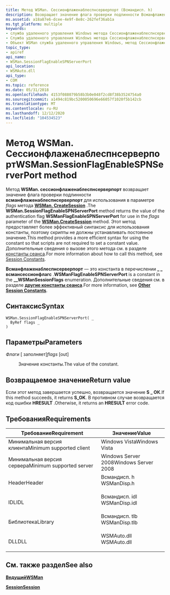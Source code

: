 ```yaml
---
title: Метод WSMan. Сессионфлаженаблеспнсерверпорт (Всмандисп. h)
description: Возвращает значение флага проверки подлинности Всманфлаженаблеспнсерверпорт для использования в параметре flags метода WSMan. CreateSession.
ms.assetid: a18a87e6-dcee-4e9f-8e8c-262fef36ab1a
ms.tgt_platform: multiple
keywords:
- служба удаленного управления Windows метода Сессионфлаженаблеспнсерверпорт
- Служба удаленного управления Windows метода Сессионфлаженаблеспнсерверпорт, объект WSMan
- Объект WSMan служба удаленного управления Windows, метод Сессионфлаженаблеспнсерверпорт
topic_type:
- apiref
api_name:
- WSMan.SessionFlagEnableSPNServerPort
api_location:
- WSMAuto.dll
api_type:
- COM
ms.topic: reference
ms.date: 05/31/2018
ms.openlocfilehash: 4153f088079b58b3b0e048f2cd8f38b3524754a0
ms.sourcegitcommit: a1494c819bc5200050696e66057f1020f5b142cb
ms.translationtype: MT
ms.contentlocale: ru-RU
ms.lasthandoff: 12/12/2020
ms.locfileid: "104534523"
---
```

# <a name="wsmansessionflagenablespnserverport-method"></a><span data-ttu-id="a8f1c-106">Метод WSMan. Сессионфлаженаблеспнсерверпорт</span><span class="sxs-lookup"><span data-stu-id="a8f1c-106">WSMan.SessionFlagEnableSPNServerPort method</span></span>

<span data-ttu-id="a8f1c-107">Метод **WSMan. сессионфлаженаблеспнсерверпорт** возвращает значение флага проверки подлинности **всманфлаженаблеспнсерверпорт** для использования в параметре *flags* метода [**WSMan. CreateSession**](wsman-createsession.md) .</span><span class="sxs-lookup"><span data-stu-id="a8f1c-107">The **WSMan.SessionFlagEnableSPNServerPort** method returns the value of the authentication flag **WSManFlagEnableSPNServerPort** for use in the *flags* parameter of the [**WSMan.CreateSession**](wsman-createsession.md) method.</span></span> <span data-ttu-id="a8f1c-108">Этот метод предоставляет более эффективный синтаксис для использования константы, поэтому скрипты не должны устанавливать постоянное значение.</span><span class="sxs-lookup"><span data-stu-id="a8f1c-108">This method provides a more efficient syntax for using the constant so that scripts are not required to set a constant value.</span></span> <span data-ttu-id="a8f1c-109">Дополнительные сведения о вызове этого метода см. в разделе [константы сеанса](session-constants.md).</span><span class="sxs-lookup"><span data-stu-id="a8f1c-109">For more information about how to call this method, see [Session Constants](session-constants.md).</span></span>

<span data-ttu-id="a8f1c-110">**Всманфлаженаблеспнсерверпорт** — это константа в перечислении **\_ \_ всмансессионфлагс** .</span><span class="sxs-lookup"><span data-stu-id="a8f1c-110">**WSManFlagEnableSPNServerPort** is a constant in the **\_\_WSManSessionFlags** enumeration.</span></span> <span data-ttu-id="a8f1c-111">Дополнительные сведения см. в разделе [**другие константы сеанса**](other-session-constants.md).</span><span class="sxs-lookup"><span data-stu-id="a8f1c-111">For more information, see [**Other Session Constants**](other-session-constants.md).</span></span>

## <a name="syntax"></a><span data-ttu-id="a8f1c-112">Синтаксис</span><span class="sxs-lookup"><span data-stu-id="a8f1c-112">Syntax</span></span>


```VB
WSMan.SessionFlagEnableSPNServerPort( _
  ByRef flags _
)
```



## <a name="parameters"></a><span data-ttu-id="a8f1c-113">Параметры</span><span class="sxs-lookup"><span data-stu-id="a8f1c-113">Parameters</span></span>

<dl> <dt>

<span data-ttu-id="a8f1c-114">*Флаги* \[ заполняет\]</span><span class="sxs-lookup"><span data-stu-id="a8f1c-114">*flags* \[out\]</span></span>
</dt> <dd>

<span data-ttu-id="a8f1c-115">Значение константы.</span><span class="sxs-lookup"><span data-stu-id="a8f1c-115">The value of the constant.</span></span>

</dd> </dl>

## <a name="return-value"></a><span data-ttu-id="a8f1c-116">Возвращаемое значение</span><span class="sxs-lookup"><span data-stu-id="a8f1c-116">Return value</span></span>

<span data-ttu-id="a8f1c-117">Если этот метод завершается успешно, возвращается значение **S \_ ОК**.</span><span class="sxs-lookup"><span data-stu-id="a8f1c-117">If this method succeeds, it returns **S\_OK**.</span></span> <span data-ttu-id="a8f1c-118">В противном случае возвращается код ошибки **HRESULT** .</span><span class="sxs-lookup"><span data-stu-id="a8f1c-118">Otherwise, it returns an **HRESULT** error code.</span></span>

## <a name="requirements"></a><span data-ttu-id="a8f1c-119">Требования</span><span class="sxs-lookup"><span data-stu-id="a8f1c-119">Requirements</span></span>



| <span data-ttu-id="a8f1c-120">Требование</span><span class="sxs-lookup"><span data-stu-id="a8f1c-120">Requirement</span></span> | <span data-ttu-id="a8f1c-121">Значение</span><span class="sxs-lookup"><span data-stu-id="a8f1c-121">Value</span></span> |
|-------------------------------------|------------------------------------------------------------------------------------------|
| <span data-ttu-id="a8f1c-122">Минимальная версия клиента</span><span class="sxs-lookup"><span data-stu-id="a8f1c-122">Minimum supported client</span></span><br/> | <span data-ttu-id="a8f1c-123">Windows Vista</span><span class="sxs-lookup"><span data-stu-id="a8f1c-123">Windows Vista</span></span><br/>                                                                 |
| <span data-ttu-id="a8f1c-124">Минимальная версия сервера</span><span class="sxs-lookup"><span data-stu-id="a8f1c-124">Minimum supported server</span></span><br/> | <span data-ttu-id="a8f1c-125">Windows Server 2008</span><span class="sxs-lookup"><span data-stu-id="a8f1c-125">Windows Server 2008</span></span><br/>                                                           |
| <span data-ttu-id="a8f1c-126">Header</span><span class="sxs-lookup"><span data-stu-id="a8f1c-126">Header</span></span><br/>                   | <dl> <span data-ttu-id="a8f1c-127"><dt>Всмандисп. h</dt></span><span class="sxs-lookup"><span data-stu-id="a8f1c-127"><dt>WSManDisp.h</dt></span></span> </dl>   |
| <span data-ttu-id="a8f1c-128">IDL</span><span class="sxs-lookup"><span data-stu-id="a8f1c-128">IDL</span></span><br/>                      | <dl> <span data-ttu-id="a8f1c-129"><dt>Всмандисп. idl</dt></span><span class="sxs-lookup"><span data-stu-id="a8f1c-129"><dt>WSManDisp.idl</dt></span></span> </dl> |
| <span data-ttu-id="a8f1c-130">Библиотека</span><span class="sxs-lookup"><span data-stu-id="a8f1c-130">Library</span></span><br/>                  | <dl> <span data-ttu-id="a8f1c-131"><dt>Всмандисп. tlb</dt></span><span class="sxs-lookup"><span data-stu-id="a8f1c-131"><dt>WSManDisp.tlb</dt></span></span> </dl> |
| <span data-ttu-id="a8f1c-132">DLL</span><span class="sxs-lookup"><span data-stu-id="a8f1c-132">DLL</span></span><br/>                      | <dl> <span data-ttu-id="a8f1c-133"><dt>WSMAuto.dll</dt></span><span class="sxs-lookup"><span data-stu-id="a8f1c-133"><dt>WSMAuto.dll</dt></span></span> </dl>   |



## <a name="see-also"></a><span data-ttu-id="a8f1c-134">См. также раздел</span><span class="sxs-lookup"><span data-stu-id="a8f1c-134">See also</span></span>

<dl> <dt>

[<span data-ttu-id="a8f1c-135">**Ведущий**</span><span class="sxs-lookup"><span data-stu-id="a8f1c-135">**WSMan**</span></span>](wsman.md)
</dt> <dt>

[<span data-ttu-id="a8f1c-136">**Session**</span><span class="sxs-lookup"><span data-stu-id="a8f1c-136">**Session**</span></span>](session.md)
</dt> </dl>

 

 





